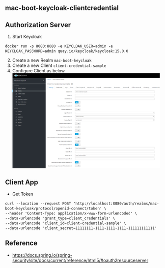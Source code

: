 ## mac-boot-keycloak-clientcredential

## Authorization Server
1. Start Keycloak
```
docker run -p 8080:8080 -e KEYCLOAK_USER=admin -e KEYCLOAK_PASSWORD=admin quay.io/keycloak/keycloak:15.0.0
```
2. Create a new Realm `mac-boot-keycloak`
3. Create a new Client `client-credential-sample`
4. Configure Client as below
  ![keycloak-client-credential](images/keycloak-client-credential.png)

## Client App
* Get Token
```
curl --location --request POST 'http://localhost:8080/auth/realms/mac-boot-keycloak/protocol/openid-connect/token' \
--header 'Content-Type: application/x-www-form-urlencoded' \
--data-urlencode 'grant_type=client_credentials' \
--data-urlencode 'client_id=client-credential-sample' \
--data-urlencode 'client_secret=11111111-1111-1111-1111-111111111111'
```


## Reference 
* https://docs.spring.io/spring-security/site/docs/current/reference/html5/#oauth2resourceserver
